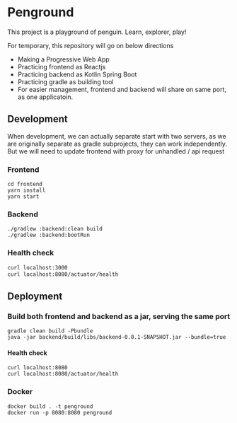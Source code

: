 # Penground

This project is a playground of penguin. Learn, explorer, play!

For temporary, this repository will go on below directions
- Making a Progressive Web App
- Practicing frontend as Reactjs
- Practicing backend as Kotlin Spring Boot
- Practicing gradle as building tool
- For easier management, frontend and backend will share on same port, as one applicatoin. 

## Development
When development, we can actually separate start with two servers, as we are originally separate as gradle subprojects, they can work independently. But we will need to update frontend with proxy for unhandled / api request
### Frontend
 ```shell
 cd frontend
 yarn install
 yarn start
 ```
### Backend
```shell
./gradlew :backend:clean build
./gradlew :backend:bootRun
```

### Health check
```bash
curl localhost:3000
curl localhost:8080/actuator/health
```

## Deployment
### Build both frontend and backend as a jar, serving the same port
```shell
gradle clean build -Pbundle
java -jar backend/build/libs/backend-0.0.1-SNAPSHOT.jar --bundle=true
```
#### Health check
```shell
curl localhost:8080
curl localhost:8080/actuator/health
```

### Docker
```shell
docker build . -t penground
docker run -p 8080:8080 penground 
```